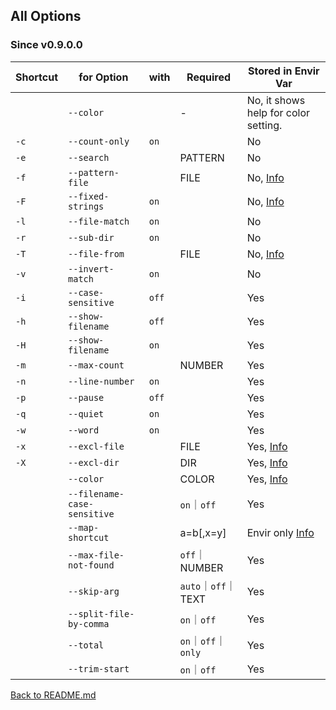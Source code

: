 ﻿## All Options

### Since v0.9.0.0

| Shortcut | for Option                  | with         | Required  | Stored in Envir Var
| -------- | ----------                  | ----         | --------  | -------------------
|          | ```--color```               |              | -         | No, it shows help for color setting.
| ```-c``` | ```--count-only```          | ```on```     |           | No
| ```-e``` | ```--search```              |              | PATTERN   | No
| ```-f``` | ```--pattern-file```        |              | FILE      | No, [Info](https://github.com/ck-yung/grep/blob/master/docs/info-pattern.md)
| ```-F``` | ```--fixed-strings```       | ```on```     |           | No, [Info](https://github.com/ck-yung/grep/blob/master/docs/info-pattern.md)
| ```-l``` | ```--file-match```          | ```on```     |           | No
| ```-r``` | ```--sub-dir```             | ```on```     |           | No
| ```-T``` | ```--file-from```           |              | FILE      | No, [Info](https://github.com/ck-yung/grep/blob/master/docs/info-files-from.md)
| ```-v``` | ```--invert-match```        | ```on```     |           | No
| ```-i``` | ```--case-sensitive```      | ```off```    |           | Yes
| ```-h``` | ```--show-filename```       | ```off```    |           | Yes
| ```-H``` | ```--show-filename```       | ```on```     |           | Yes
| ```-m``` | ```--max-count```           |              | NUMBER    | Yes
| ```-n``` | ```--line-number```         | ```on```     |           | Yes
| ```-p``` | ```--pause```               | ```off```    |           | Yes
| ```-q``` | ```--quiet```               | ```on```     |           | Yes
| ```-w``` | ```--word```                | ```on```     |           | Yes
| ```-x``` | ```--excl-file```           |              | FILE      | Yes, [Info](https://github.com/ck-yung/grep/blob/master/docs/info-excl.md)
| ```-X``` | ```--excl-dir```            |              | DIR       | Yes, [Info](https://github.com/ck-yung/grep/blob/master/docs/info-excl.md)
|          | ```--color```               |              | COLOR     | Yes, [Info](https://github.com/ck-yung/grep/blob/master/docs/info-color.md)
|          | ```--filename-case-sensitive``` |          | ```on```｜```off``` | Yes
|          | ```--map-shortcut```        |              | a=b[,x=y]           | Envir only [Info](https://github.com/ck-yung/grep/blob/master/docs/info-map-shortcut.md)
|          | ```--max-file-not-found```  |              | ```off```｜NUMBER   | Yes
|          | ```--skip-arg```            |              | ```auto```｜```off```｜TEXT     | Yes
|          | ```--split-file-by-comma``` |              | ```on```｜```off```            | Yes
|          | ```--total```               |              | ```on```｜```off```｜```only``` | Yes
|          | ```--trim-start```          |              | ```on```｜```off```            | Yes

[Back to README.md](https://github.com/ck-yung/grep/blob/master/docs/README.md)

